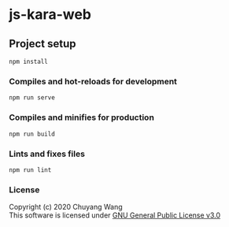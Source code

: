 # js-kara-web

## Project setup
```
npm install
```

### Compiles and hot-reloads for development
```
npm run serve
```

### Compiles and minifies for production
```
npm run build
```

### Lints and fixes files
```
npm run lint
```

### License

Copyright (c) 2020 Chuyang Wang <br />
This software is licensed under [GNU General Public License v3.0](https://www.gnu.org/licenses/gpl-3.0.en.html)
